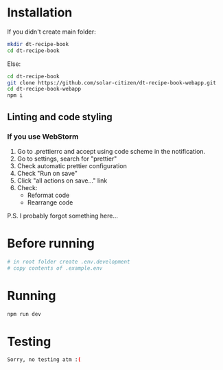 # Installation

If you didn't create main folder:

```bash
mkdir dt-recipe-book
cd dt-recipe-book
```

Else:

```bash
cd dt-recipe-book
git clone https://github.com/solar-citizen/dt-recipe-book-webapp.git
cd dt-recipe-book-webapp
npm i
```

## Linting and code styling

### If you use WebStorm

1. Go to .prettierrc and accept using code scheme in the notification.
2. Go to settings, search for "prettier"
3. Check automatic prettier configuration
4. Check "Run on save"
5. Click "all actions on save..." link
6. Check:
    - Reformat code
    - Rearrange code

P.S. I probably forgot something here...

# Before running

```bash
# in root folder create .env.development
# copy contents of .example.env
```

# Running

```bash
npm run dev
```

# Testing

```bash
Sorry, no testing atm :(
```